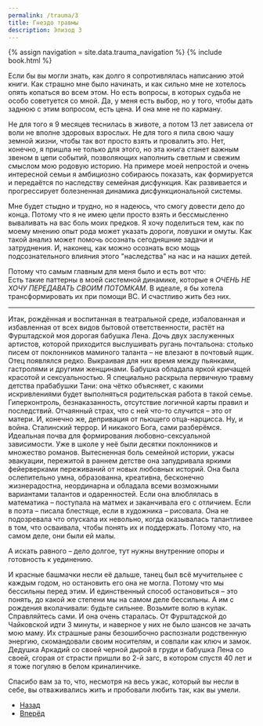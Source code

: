 ```yaml
---
permalink: /trauma/3
title: Гнездо травмы
description: Эпизод 3
---
```

{% assign navigation  = site.data.trauma_navigation %}
{% include book.html %}

Если бы вы могли знать, как долго я сопротивлялась написанию этой книги. Как страшно мне было начинать, и как сильно мне не хотелось опять копаться во всем этом. Но есть вопросы, в которых судьба не особо советуется со мной. Да, у меня есть выбор, но у того, чтобы дать заднюю с этим вопросом, есть цена. И она мне не по карману.

Не для того я 9 месяцев теснилась в животе, а потом 13 лет зависела от воли не вполне здоровых взрослых. Не для того я пила свою чашу земной жизни, чтобы так вот просто взять и провалить это. Нет, конечно, я пришла не только для этого, но эта книга станет важным звеном в цепи событий, позволяющих наполнить светлым и свежим смыслом мою родовую историю. На примере моей непростой и очень интересной семьи я амбициозно собираюсь показать, как формируется и передаётся по наследству семейная дисфункция. Как развивается и прогрессирует болезненная динамика дисфункциональной системы.

Мне будет стыдно и трудно, но я надеюсь, что смогу довести дело до конца. Потому что я не имею цели просто взять и бессмысленно вываливать на вас боль моих предков. Я хочу поделиться тем, как по моему мнению опыт рода может указать дороги, ловушки и омуты. Как такой анализ может помочь осознать сегодняшние задачи и затруднения. И, наконец, как можно осознать всю мощь подсознательного влияния этого "наследства" на нас и на наших детей.

Потому что самым главным для меня было и есть вот что:   
Есть такие паттерны в моей системной динамике, которые я *ОЧЕНЬ НЕ ХОЧУ ПЕРЕДАВАТЬ СВОИМ ПОТОМКАМ*.
В идеале, я бы хотела трансформировать их при помощи ВС. И счастливо жить без них.

***

Итак, рождённая и воспитанная в театральной среде, избалованная и избавленная от всех видов бытовой ответственности, растёт на Фурштадской моя дорогая бабушка Лена. Дочь двух заслуженных артистов, которой приходится выслушивать ругань почтальона: столько писем от поклонников маминого таланта – не влезают в почтовый ящик. Отец появлялся редко. Выкраивая для них время между пьянками, гастролями и другими женщинами. Бабушка обладала яркой кричащей красотой и сексуальностью. Я специально раскрыла первичную травму детства прабабушки Тани: она чётко объясняет, с какими искривлениями будет выполняться родительская работа в такой семье. Гиперконтроль, безнаказанность, отсутствие логичной карты правил и последствий. Отчаянный страх, что с ней что-то случится – это от матери. И, конечно же, депривация от пьющего отца-нарцисса. Ну, и война. Сталинский террор. И никакого Бога, сами разберёмся. Идеальная почва для формирования любовно-сексуальной зависимости. Уже в школе у неё были десятки поклонников и множество романов. Вытесненная боль семейной истории, ужасы эвакуации, пережитой в раннем детстве она запудривала яркими фейерверками переживаний от новых любовных историй. Она была ослепительно умна, образованна, креативна, бесконечно жизнерадостна, неординарна и обладала всеми возможными вариантами талантов и одаренностей. Если она влюблялась в математика – поступала на матмех и заканчивала его с отличием. Если в поэта – писала блестяще, если в художника – рисовала. Она не подозревала что опускала их невольно, когда оказывалась талантливее в том, что осваивала, чтобы понять их и поддержать. Потому что, на самом деле, они были ей малы.

А искать равного – дело долгое, тут нужны внутренние опоры и готовность к уединению.

И красные башмачки несли её дальше, танец был всё мучительнее с каждым годом, но остановить его она не могла. Потому что мы бессильны перед этим. И единственный способ остановиться – это понять, до какой же степени мы на самом деле бессильны. А им с рождения вколачивали: будьте сильнее. Возьмите волю в кулак. Справляйтесь сами. И она очень старалась. От Фурштадской до Чайковской идти 3 минуты, и наверное у них не было шансов не зачать мою маму. Их страшные раны безошибочно распознали родственную энергию, скомандовали своим носителям, и совпали как ключ и замок. Дедушка Аркадий со своей черной дырой в груди и бабушка Лена со своей, сгорая от страсти пришли во 2-й загс, в котором спустя 40 лет и я тоже погуляю в белом криналинчике.

Спасибо вам за то, что, несмотря на весь ужас, который вы несли в себе, вы отваживались жить и пробовали любить так, как вы умели.

<nav aria-label="pagination">
  <ul class="pagination justify-content-center">
    <li class="page-item">
      <a class="page-link" href="/trauma/2"><i class="bi bi-arrow-left"></i> Назад</a>
    </li>
    <li class="page-item">
      <a class="page-link" href="/trauma/4">Вперёд <i class="bi bi-arrow-right"></i></a>
    </li>
  </ul>
</nav>